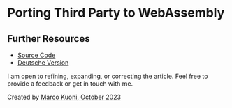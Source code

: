 # Porting Third Party to WebAssembly

## Further Resources
* [Source Code](https://github.com/marcokuoni/public_doc/tree/main/essays/9_porting_third_party_to_webassembly)
* [Deutsche Version](https://github.com/marcokuoni/public_doc/tree/main/essays/9_porting_third_party_to_webassembly/README.de.md)

I am open to refining, expanding, or correcting the article. Feel free to provide a feedback or get in touch with me.

Created by [Marco Kuoni, October 2023](https://marcokuoni.ch)
